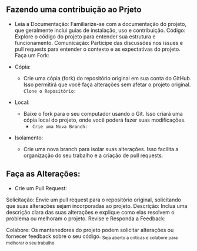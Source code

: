 ## Fazendo uma contribuição ao Prjeto

- Leia a Documentação: Familiarize-se com a documentação do projeto, que geralmente inclui guias de instalação, uso e contribuição.
Código: Explore o código do projeto para entender sua estrutura e funcionamento.
Comunicação: Participe das discussões nos issues e pull requests para entender o contexto e as expectativas do projeto.
Faça um Fork:

- Cópia:
  - Crie uma cópia (fork) do repositório original em sua conta do GitHub. Isso permitirá que você faça alterações sem afetar o projeto original.
   `Clone o Repositório:`

- Local:
  - Baixe o fork para o seu computador usando o Git. Isso criará uma cópia local do projeto, onde você poderá fazer suas modificações.
    -  `Crie uma Nova Branch:`

- Isolamento:
  - Crie uma nova branch para isolar suas alterações. Isso facilita a organização do seu trabalho e a criação de pull requests.

## **Faça as Alterações:**

- Crie um Pull Request:

Solicitação: Envie um pull request para o repositório original, solicitando que suas alterações sejam incorporadas ao projeto.
Descrição: Inclua uma descrição clara das suas alterações e explique como elas resolvem o problema ou melhoram o projeto.
Revise e Responda a Feedback:

Colabore: Os mantenedores do projeto podem solicitar alterações ou fornecer feedback sobre o seu código. 
<sub>Seja aberto a críticas e colabore para melhorar o seu trabalho<sub>

